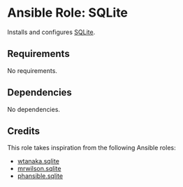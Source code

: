 # Ansible Role: SQLite

Installs and configures [SQLite](https://www.sqlite.org/).

## Requirements

No requirements.

## Dependencies

No dependencies.

## Credits

This role takes inspiration from the following Ansible roles:

- [wtanaka.sqlite](https://github.com/wtanaka/ansible-role-sqlite)
- [mrwilson.sqlite](https://github.com/mrwilson/ansible-sqlite)
- [phansible.sqlite](https://github.com/phansible/role-sqlite)
